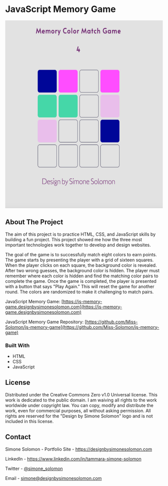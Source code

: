 # JavaScript Memory Game

<p align="center"><img src="https://github.com/Miss-Solomon/js-memory-game/blob/main/assets/images/memory-game-2-edited.png" width="600" height="600"></p>

<!-- ABOUT THE PROJECT -->
## About The Project

The aim of this project is to practice HTML, CSS, and JavaScript skills by building a fun project. This project showed me how the three most important technologies work together to develop and design websites.

The goal of the game is to successfully match eight colors to earn points. The game starts by presenting the player with a grid of sixteen squares. When the player clicks on each square, the background color is revealed. After two wrong guesses, the background color is hidden. The player must remember where each color is hidden and find the matching color pairs to complete the game. Once the game is completed, the player is presented with a button that says "Play Again." This will reset the game for another round. The colors are randomized to make it challenging to match pairs.

JavaScript Memory Game: [https://js-memory-game.designbysimonesolomon.com](https://js-memory-game.designbysimonesolomon.com)

JavaScript Memory Game Repository: [https://github.com/Miss-Solomon/js-memory-game](https://github.com/Miss-Solomon/js-memory-game)

### Built With

* HTML
* CSS
* JavaScript

<!-- LICENSE -->
## License

Distributed under the Creative Commons Zero v1.0 Universal license. This work is dedicated to the public domain. I am waiving all rights to the work worldwide under copyright law. You can copy, modify and distribute the work, even for commercial purposes, all without asking permission. All rights are reserved for the "Design by Simone Solomon" logo and is not included in this license. 


<!-- CONTACT -->
## Contact

Simone Solomon - Portfolio Site - https://designbysimonesolomon.com

LinkedIn - https://www.linkedin.com/in/tammara-simone-solomon 

Twitter - [@simone_solomon](https://twitter.com/simone_solomon) 

Email - simone@designbysimonesolomon.com



